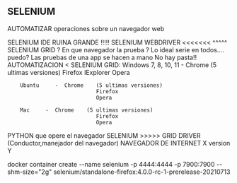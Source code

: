 SELENIUM
----------------------------------------------
AUTOMATIZAR operaciones sobre un navegador web


SELENIUM IDE          RUINA GRANDE !!!!!
SELENIUM WEBDRIVER    <<<<<<<
  ^^^^^
SELENIUM GRID
    ? En que navegador la prueba ?
    Lo ideal serie en todos.... puedo?
       Las pruebas de una app se hacen a mano
       No hay pasta!!
    AUTOMATIZACION < SELENIUM
    GRID:
        Windows 7, 8, 10, 11 -  Chrome    (5 ultimas versiones)
                                Firefox
                                IExplorer
                                Opera
                                
        Ubuntu     -  Chrome    (5 ultimas versiones)
                                Firefox
                                Opera
                                  
        Mac     -  Chrome    (5 ultimas versiones)
                                Firefox
                                Opera
                                

PYTHON que opere el navegador
SELENIUM >>>>>
    GRID
    DRIVER (Conductor,manejador del navegador)
NAVEGADOR DE INTERNET X version Y


docker container create --name selenium -p 4444:4444 -p 7900:7900 --shm-size="2g" selenium/standalone-firefox:4.0.0-rc-1-prerelease-20210713
